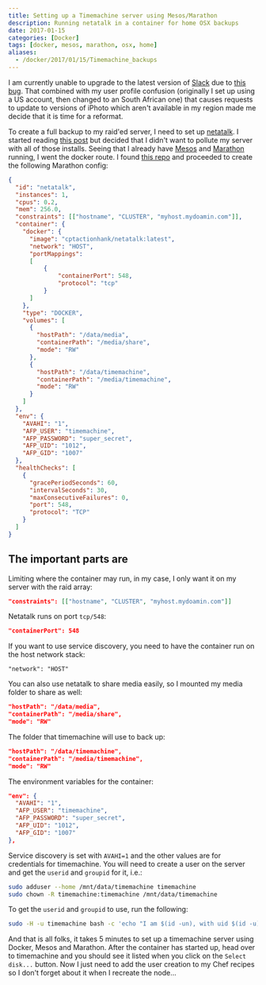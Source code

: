 ```yaml
---
title: Setting up a Timemachine server using Mesos/Marathon
description: Running netatalk in a container for home OSX backups
date: 2017-01-15
categories: [Docker]
tags: [docker, mesos, marathon, osx, home]
aliases:
  - /docker/2017/01/15/Timemachine_backups
---
```


I am currently unable to upgrade to the latest version of [Slack](https://slackhq.com) due to [this bug](https://github.com/electron/electron/issues/7840). That combined with my user profile confusion (originally I set up using a US account, then changed to an South African one) that causes requests to update to versions of iPhoto which aren't available in my region made me decide that it is time for a reformat.  

To create a full backup to my raid'ed server, I need to set up [netatalk](http://netatalk.sourceforge.net/). I started reading [this post](https://samuelhewitt.com/blog/2015-09-12-debian-linux-server-mac-os-time-machine-backups-how-to) but decided that I didn't want to pollute my server with all of those installs. Seeing that I already have [Mesos](http://mesos.apache.org/) and [Marathon](https://mesosphere.github.io/marathon/) running, I went the docker route. I found [this repo](https://github.com/cptactionhank/docker-netatalk) and proceeded to create the following Marathon config:

```json
{
  "id": "netatalk",
  "instances": 1,
  "cpus": 0.2,
  "mem": 256.0,
  "constraints": [["hostname", "CLUSTER", "myhost.mydoamin.com"]],
  "container": {
    "docker": {
      "image": "cptactionhank/netatalk:latest",
      "network": "HOST",
      "portMappings":
      [
          {
              "containerPort": 548,
              "protocol": "tcp"
          }
      ]
    },
    "type": "DOCKER",
    "volumes": [
      {
        "hostPath": "/data/media",
        "containerPath": "/media/share",
        "mode": "RW"
      },
      {
        "hostPath": "/data/timemachine",
        "containerPath": "/media/timemachine",
        "mode": "RW"
      }
    ]
  },
  "env": {
    "AVAHI": "1",
    "AFP_USER": "timemachine",
    "AFP_PASSWORD": "super_secret",
    "AFP_UID": "1012",
    "AFP_GID": "1007"
  },
  "healthChecks": [
    {
      "gracePeriodSeconds": 60,
      "intervalSeconds": 30,
      "maxConsecutiveFailures": 0,
      "port": 548,
      "protocol": "TCP"
    }
  ]
}
```

## The important parts are

Limiting where the container may run, in my case, I only want it on my server with the raid array:

```json
"constraints": [["hostname", "CLUSTER", "myhost.mydoamin.com"]]
```

Netatalk runs on port `tcp/548`:

```json
"containerPort": 548
```

If you want to use service discovery, you need to have the container run on the host network stack:

```jsaon
"network": "HOST"
```

You can also use netatalk to share media easily, so I mounted my media folder to share as well:

```json
"hostPath": "/data/media",
"containerPath": "/media/share",
"mode": "RW"
```

The folder that timemachine will use to back up:

```json
"hostPath": "/data/timemachine",
"containerPath": "/media/timemachine",
"mode": "RW"
```

The environment variables for the container:

```json
"env": {
  "AVAHI": "1",
  "AFP_USER": "timemachine",
  "AFP_PASSWORD": "super_secret",
  "AFP_UID": "1012",
  "AFP_GID": "1007"
},
```

Service discovery is set with `AVAHI=1` and the other values are for credentials for timemachine. You will need to create a user on the server and get the `userid` and `groupid` for it, i.e.:

```bash
sudo adduser --home /mnt/data/timemachine timemachine
sudo chown -R timemachine:timemachine /mnt/data/timemachine
```

To get the `userid` and `groupid` to use, run the following:

```bash
sudo -H -u timemachine bash -c 'echo "I am $(id -un), with uid $(id -u) and gid $(id -g)"'
```

And that is all folks, it takes 5 minutes to set up a timemachine server using Docker, Mesos and Marathon. After the container has started up, head over to timemachine and you should see it listed when you click on the `Select disk...` button. Now I just need to add the user creation to my Chef recipes so I don't forget about it when I recreate the node...
